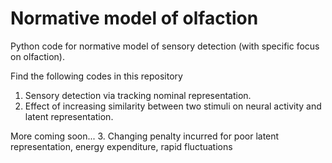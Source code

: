 # Normative model of olfaction

Python code for normative model of sensory detection (with specific focus on olfaction). 

Find the following codes in this repository
1. Sensory detection via tracking nominal representation.
2. Effect of increasing similarity between two stimuli on neural activity and latent representation. 

More coming soon...
3. Changing penalty incurred for poor latent representation, energy expenditure, rapid fluctuations
